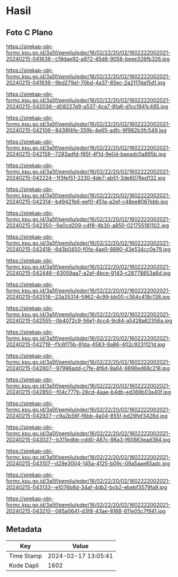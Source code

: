 # Hasil

## Foto C Plano

https://sirekap-obj-formc.kpu.go.id/3a5f/pemilu/pdpr/16/02/22/20/02/1602222002021-20240215-041838--c19dae92-a972-45d8-9058-beee326fb326.jpg

https://sirekap-obj-formc.kpu.go.id/3a5f/pemilu/pdpr/16/02/22/20/02/1602222002021-20240215-041936--9bd279a1-70bd-4a37-85ec-2a2117da15d1.jpg

https://sirekap-obj-formc.kpu.go.id/3a5f/pemilu/pdpr/16/02/22/20/02/1602222002021-20240215-042036--d08227d9-a537-4ca7-8fa6-d1cc1941c485.jpg

https://sirekap-obj-formc.kpu.go.id/3a5f/pemilu/pdpr/16/02/22/20/02/1602222002021-20240215-042106--8438f4fe-359b-4e65-adfc-9f982b3fc549.jpg

https://sirekap-obj-formc.kpu.go.id/3a5f/pemilu/pdpr/16/02/22/20/02/1602222002021-20240215-042158--7283adfd-f85f-4f1d-9e0d-baeadc0a895b.jpg

https://sirekap-obj-formc.kpu.go.id/3a5f/pemilu/pdpr/16/02/22/20/02/1602222002021-20240215-042224--1f3fe151-2230-4de7-ab51-3de8078ed132.jpg

https://sirekap-obj-formc.kpu.go.id/3a5f/pemilu/pdpr/16/02/22/20/02/1602222002021-20240215-042314--b49421b6-eef0-451a-a2ef-c48ee8067ebb.jpg

https://sirekap-obj-formc.kpu.go.id/3a5f/pemilu/pdpr/16/02/22/20/02/1602222002021-20240215-042350--9a0cd209-c4f8-4b30-a850-021755181102.jpg

https://sirekap-obj-formc.kpu.go.id/3a5f/pemilu/pdpr/16/02/22/20/02/1602222002021-20240215-042418--6d3b0450-f0fa-4ae0-8890-43e534cc0e79.jpg

https://sirekap-obj-formc.kpu.go.id/3a5f/pemilu/pdpr/16/02/22/20/02/1602222002021-20240215-042446--63059aa7-a2af-4bce-9143-c28778853a6d.jpg

https://sirekap-obj-formc.kpu.go.id/3a5f/pemilu/pdpr/16/02/22/20/02/1602222002021-20240215-042518--23a35314-5962-4c99-bb00-c364c418c138.jpg

https://sirekap-obj-formc.kpu.go.id/3a5f/pemilu/pdpr/16/02/22/20/02/1602222002021-20240215-042555--0b4072c9-56e1-4cc4-9c84-a5428a62356a.jpg

https://sirekap-obj-formc.kpu.go.id/3a5f/pemilu/pdpr/16/02/22/20/02/1602222002021-20240215-042719--f1c6f75b-81da-4583-9a86-402c9231121d.jpg

https://sirekap-obj-formc.kpu.go.id/3a5f/pemilu/pdpr/16/02/22/20/02/1602222002021-20240215-042807--97996add-c7fe-4f6d-9a64-9898ed68c218.jpg

https://sirekap-obj-formc.kpu.go.id/3a5f/pemilu/pdpr/16/02/22/20/02/1602222002021-20240215-042850--f04c777b-28cd-4aae-b4db-ed369b03a40f.jpg

https://sirekap-obj-formc.kpu.go.id/3a5f/pemilu/pdpr/16/02/22/20/02/1602222002021-20240215-042927--c9a2b56f-f6bb-4a04-855f-bd29fef3426d.jpg

https://sirekap-obj-formc.kpu.go.id/3a5f/pemilu/pdpr/16/02/22/20/02/1602222002021-20240215-043027--b311edbb-cdd0-487c-98a3-f60663ead384.jpg

https://sirekap-obj-formc.kpu.go.id/3a5f/pemilu/pdpr/16/02/22/20/02/1602222002021-20240215-043107--d29e3004-145a-4125-b09c-09a5aae85adc.jpg

https://sirekap-obj-formc.kpu.go.id/3a5f/pemilu/pdpr/16/02/22/20/02/1602222002021-20240215-043133--e1076b8d-34af-4db2-bcb2-ebebf3579fa9.jpg

https://sirekap-obj-formc.kpu.go.id/3a5f/pemilu/pdpr/16/02/22/20/02/1602222002021-20240215-043210--085a0641-d3f8-43ae-8168-611e05c7f941.jpg


## Metadata

| Key        | Value               |
| ---------- | ------------------- |
| Time Stamp | 2024-02-17 13:05:41 |
| Kode Dapil | 1602                |



